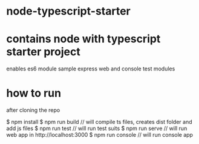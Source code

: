 # node-typescript-starter
# contains node with typescript starter project
enables es6 module
sample express web and console test modules

# how to run
after cloning the repo

$ npm install
$ npm run build    // will compile ts files, creates dist folder and add js files
$ npm run test     // will run test suits
$ npm run serve    // will run web app in    http://localhost:3000
$ npm run console  // will run console app